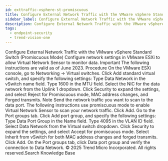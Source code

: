 ```yaml
---
id: exttraffic-vsphere-st-promiscuous
title: Configure External Network Traffic with the VMware vSphere Standard Switch (Promiscuous Mode)
sidebar_label: Configure External Network Traffic with the VMware vSphere Standard Switch (Promiscuous Mode)
description: Configure External Network Traffic with the VMware vSphere Standard Switch (Promiscuous Mode)
tags:
  - endpoint-security
  - trend-vision-one
---
```


 Configure External Network Traffic with the VMware vSphere Standard Switch (Promiscuous Mode) Configure network settings in VMware ESXi to allow Virtual Network Sensor to monitor data. Important The following instructions are valid as of June 2023. Procedure On the VMware ESXi console, go to Networking → Virtual switches. Click Add standard virtual switch, and specify the following settings: Type Data Network in the vSwitch name field. Type 1600 in the MTU field. Select the NIC for the data network from the Uplink 1 dropdown. Click Security to expand the settings, and select Reject for Promiscuous mode, MAC address changes, and Forged transmits. Note Send the network traffic you want to scan to the data port. The following instructions use promiscuous mode to enable Virtual Network Sensor to scan your network traffic. Click Add. Go to the Port groups tab. Click Add port group, and specify the following settings: Type Data Port Group in the Name field. Type 4095 in the VLAN ID field. Select Data Network from the Virtual switch dropdown. Click Security to expand the settings, and select Accept for promiscuous mode. Select Inherit from vSwitch for both MAC address changes and forged transmits. Click Add. On the Port groups tab, click Data port group and verify the connection to Data Network. © 2025 Trend Micro Incorporated. All rights reserved.Search Knowledge Base